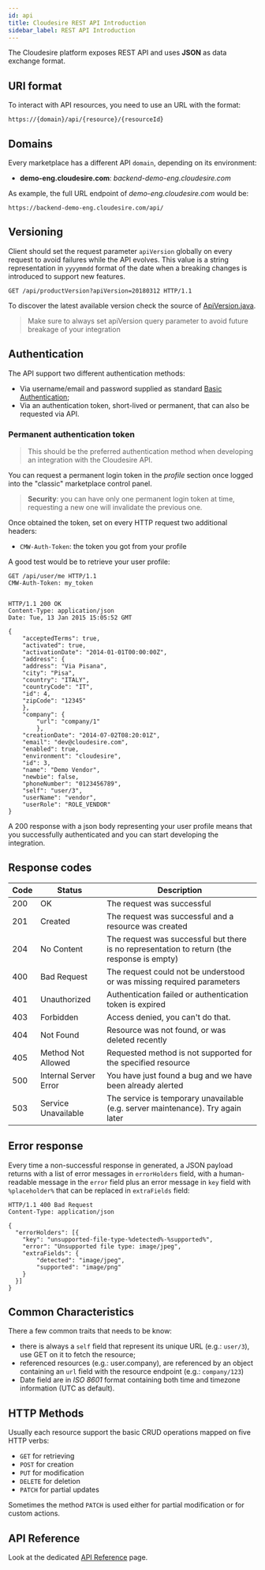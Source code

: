 ```yaml
---
id: api
title: Cloudesire REST API Introduction
sidebar_label: REST API Introduction
---
```


The Cloudesire platform exposes REST API and uses **JSON** as data exchange
format.

## URI format

To interact with API resources, you need to use an URL with the format:

```http
https://{domain}/api/{resource}/{resourceId}
```

## Domains

Every marketplace has a different API `domain`, depending on its environment:

* **demo-eng.cloudesire.com**: _backend-demo-eng.cloudesire.com_

As example, the full URL endpoint of *demo-eng.cloudesire.com* would be:

`https://backend-demo-eng.cloudesire.com/api/`

## Versioning

Client should set the request parameter `apiVersion` globally on every request
to avoid failures while the API evolves.
This value is a string representation in `yyyymmdd` format of the date when a
breaking changes is introduced to support new features.

```http
GET /api/productVersion?apiVersion=20180312 HTTP/1.1
```

To discover the latest available version check the source of
[ApiVersion.java](https://github.com/ClouDesire/java-api-client/blob/master/cloudesire-api-client-dto/src/main/java/com/cloudesire/platform/apiclient/dto/ApiVersion.java).

> Make sure to always set apiVersion query parameter to avoid future breakage of
your integration

## Authentication

The API support two different authentication methods:

* Via username/email and password supplied as standard [Basic Authentication](https://en.wikipedia.org/wiki/Basic_access_authentication);
* Via an authentication token, short-lived or permanent, that can also be requested via API.

### Permanent authentication token

> This should be the preferred authentication method when developing an
integration with the Cloudesire API.

You can request a permanent login token in the *profile* section once logged
into the "classic" marketplace control panel.

> **Security**: you can have only one permanent login token at time, requesting
a new one will invalidate the previous one.

Once obtained the token, set on every HTTP request two additional headers:

* `CMW-Auth-Token`: the token you got from your profile

A good test would be to retrieve your user profile:

```http
GET /api/user/me HTTP/1.1
CMW-Auth-Token: my_token


HTTP/1.1 200 OK
Content-Type: application/json
Date: Tue, 13 Jan 2015 15:05:52 GMT

{
    "acceptedTerms": true,
    "activated": true,
    "activationDate": "2014-01-01T00:00:00Z",
    "address": {
    "address": "Via Pisana",
    "city": "Pisa",
    "country": "ITALY",
    "countryCode": "IT",
    "id": 4,
    "zipCode": "12345"
    },
    "company": {
        "url": "company/1"
        },
    "creationDate": "2014-07-02T08:20:01Z",
    "email": "dev@cloudesire.com",
    "enabled": true,
    "environment": "cloudesire",
    "id": 3,
    "name": "Demo Vendor",
    "newbie": false,
    "phoneNumber": "0123456789",
    "self": "user/3",
    "userName": "vendor",
    "userRole": "ROLE_VENDOR"
}
```

A 200 response with a json body representing your user profile means that you
successfully authenticated and you can start developing the integration.

## Response codes

| Code | Status                | Description                                                                                 |
| ---- | --------------------- | ------------------------------------------------------------------------------------------- |
| 200  | OK                    | The request was successful                                                                  |
| 201  | Created               | The request was successful and a resource was created                                       |
| 204  | No Content            | The request was successful but there is no representation to return (the response is empty) |
| 400  | Bad Request           | The request could not be understood or was missing required parameters                      |
| 401  | Unauthorized          | Authentication failed or authentication token is expired                                    |
| 403  | Forbidden             | Access denied, you can't do that.                                                           |
| 404  | Not Found             | Resource was not found, or was deleted recently                                             |
| 405  | Method Not Allowed    | Requested method is not supported for the specified resource                                |
| 500  | Internal Server Error | You have just found a bug and we have been already alerted                                  |
| 503  | Service Unavailable   | The service is temporary unavailable (e.g. server maintenance). Try again later             |

## Error response

Every time a non-successful response in generated, a JSON payload returns with a
list of error messages in `errorHolders` field, with a human-readable message in
the `error` field plus an error message in `key` field with
`%placeholder%` that can be replaced in `extraFields` field:

```http
HTTP/1.1 400 Bad Request
Content-Type: application/json

{
  "errorHolders": [{
    "key": "unsupported-file-type-%detected%-%supported%",
    "error": "Unsupported file type: image/jpeg",
    "extraFields": {
        "detected": "image/jpeg",
        "supported": "image/png"
    }
  }]
}
```

## Common Characteristics

There a few common traits that needs to be know:

* there is always a `self` field that represent its unique URL (e.g.: `user/3`), use GET on it to fetch the resource;
* referenced resources (e.g.: user.company), are referenced by an object containing an `url` field with the resource endpoint (e.g.: `company/123`)
* Date field are in _ISO 8601_ format containing both time and timezone information (UTC as default).

## HTTP Methods

Usually each resource support the basic CRUD operations mapped on five HTTP verbs:

* `GET` for retrieving
* `POST` for creation
* `PUT` for modification
* `DELETE` for deletion
* `PATCH` for partial updates

Sometimes the method `PATCH` is used either for partial modification or for custom actions.

## API Reference

Look at the dedicated [API Reference](api-reference.md) page.
